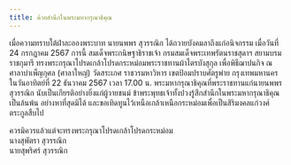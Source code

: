 ```yaml
---
title: ด้วยสำนึกในพระมหากรุณาธิคุณ
---
```

เมื่อความทราบใต้ฝ่าละอองพระบาท นายนพพร <span class="whitespace-nowrap">สุวรรณิก</span>
ได้ถวายบังคมลาถึงแก่อนิจกรรม เมื่อวันที่ 24 กรกฎาคม 2567 การนี้
สมเด็จพระกนิษฐาธิราชเจ้า กรมสมเด็จพระเทพรัตนราชสุดาฯ สยามบรมราชกุมารี
ทรงพระกรุณาโปรดเกล้าโปรดกระหม่อมพระราชทานผ้าไตรบังสุกุล เพื่อพิธีฌาปนกิจ
ณ ศาลาบำเพ็ญกุศล (ศาลาใหญ่) วัดสระเกศ ราชวรมหาวิหาร เขตป้อมปราบศัตรูพ่าย กรุงเทพมหานคร
ในวันอาทิตย์ที่ 22 ธันวาคม 2567 เวลา 17.00 น.
พระมหากรุณาธิคุณที่พระราชทานแก่นายนพพร สุวรรณิก นับเป็นเกียรติอย่างยิ่งแก่ผู้วายชนม์
ข้าพระพุทธเจ้าทั้งปวงรู้สึกสำนึกในพระมหากรุณาธิคุณเป็นล้นพ้น อย่างหาที่สุดมิได้
และขอเทิดทูนไว้เหนือเกล้าเหนือกระหม่อมเพื่อเป็นสิริมงคลแก่วงศ์ตระกูลสืบไป

ควรมิควรแล้วแต่จะทรงพระกรุณาโปรดเกล้าโปรดกระหม่อม  
นางสุพัตรา สุวรรณิก  
นายสุพริศร์ สุวรรณิก
